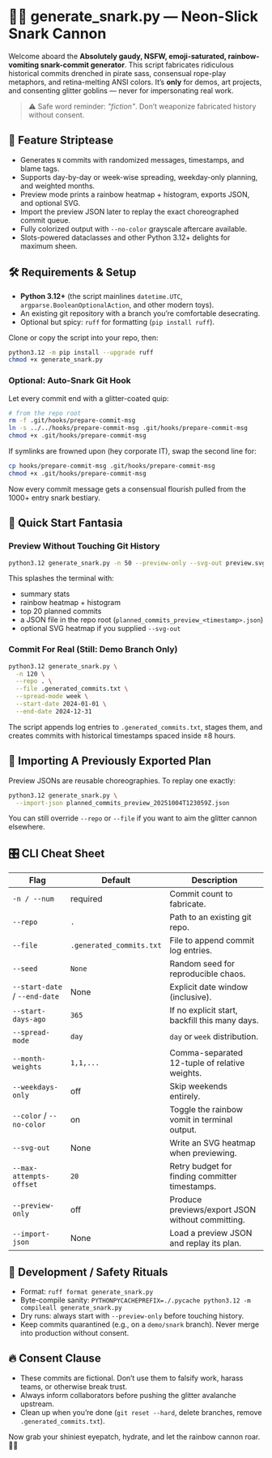 # 🏴‍☠️ generate_snark.py — Neon-Slick Snark Cannon

Welcome aboard the **Absolutely gaudy, NSFW, emoji-saturated, rainbow-vomiting snark-commit generator**. This script fabricates ridiculous historical commits drenched in pirate sass, consensual rope-play metaphors, and retina-melting ANSI colors. It’s **only** for demos, art projects, and consenting glitter goblins — never for impersonating real work.

> ⚠️ Safe word reminder: _"fiction"_. Don’t weaponize fabricated history without consent.

## 🌈 Feature Striptease

- Generates `N` commits with randomized messages, timestamps, and blame tags.
- Supports day-by-day or week-wise spreading, weekday-only planning, and weighted months.
- Preview mode prints a rainbow heatmap + histogram, exports JSON, and optional SVG.
- Import the preview JSON later to replay the exact choreographed commit queue.
- Fully colorized output with `--no-color` grayscale aftercare available.
- Slots-powered dataclasses and other Python 3.12+ delights for maximum sheen.

## 🛠️ Requirements & Setup

- **Python 3.12+** (the script mainlines `datetime.UTC`, `argparse.BooleanOptionalAction`, and other modern toys).
- An existing git repository with a branch you’re comfortable desecrating.
- Optional but spicy: `ruff` for formatting (`pip install ruff`).

Clone or copy the script into your repo, then:

```bash
python3.12 -m pip install --upgrade ruff
chmod +x generate_snark.py
```

### Optional: Auto-Snark Git Hook

Let every commit end with a glitter-coated quip:

```bash
# from the repo root
rm -f .git/hooks/prepare-commit-msg
ln -s ../../hooks/prepare-commit-msg .git/hooks/prepare-commit-msg
chmod +x .git/hooks/prepare-commit-msg
```

If symlinks are frowned upon (hey corporate IT), swap the second line for:

```bash
cp hooks/prepare-commit-msg .git/hooks/prepare-commit-msg
chmod +x .git/hooks/prepare-commit-msg
```

Now every commit message gets a consensual flourish pulled from the 1000+ entry snark bestiary.

## 🚀 Quick Start Fantasia

### Preview Without Touching Git History

```bash
python3.12 generate_snark.py -n 50 --preview-only --svg-out preview.svg
```

This splashes the terminal with:

- summary stats
- rainbow heatmap + histogram
- top 20 planned commits
- a JSON file in the repo root (`planned_commits_preview_<timestamp>.json`)
- optional SVG heatmap if you supplied `--svg-out`

### Commit For Real (Still: Demo Branch Only)

```bash
python3.12 generate_snark.py \
  -n 120 \
  --repo . \
  --file .generated_commits.txt \
  --spread-mode week \
  --start-date 2024-01-01 \
  --end-date 2024-12-31
```

The script appends log entries to `.generated_commits.txt`, stages them, and creates commits with historical timestamps spaced inside ±8 hours.

## 🔄 Importing A Previously Exported Plan

Preview JSONs are reusable choreographies. To replay one exactly:

```bash
python3.12 generate_snark.py \
  --import-json planned_commits_preview_20251004T123059Z.json
```

You can still override `--repo` or `--file` if you want to aim the glitter cannon elsewhere.

## 🎛️ CLI Cheat Sheet

| Flag | Default | Description |
|------|---------|-------------|
| `-n / --num` | required | Commit count to fabricate. |
| `--repo` | `.` | Path to an existing git repo. |
| `--file` | `.generated_commits.txt` | File to append commit log entries. |
| `--seed` | `None` | Random seed for reproducible chaos. |
| `--start-date` / `--end-date` | None | Explicit date window (inclusive). |
| `--start-days-ago` | `365` | If no explicit start, backfill this many days. |
| `--spread-mode` | `day` | `day` or `week` distribution. |
| `--month-weights` | `1,1,...` | Comma-separated 12-tuple of relative weights. |
| `--weekdays-only` | off | Skip weekends entirely. |
| `--color` / `--no-color` | on | Toggle the rainbow vomit in terminal output. |
| `--svg-out` | None | Write an SVG heatmap when previewing. |
| `--max-attempts-offset` | `20` | Retry budget for finding committer timestamps. |
| `--preview-only` | off | Produce previews/export JSON without committing. |
| `--import-json` | None | Load a preview JSON and replay its plan. |

## 🧪 Development / Safety Rituals

- Format: `ruff format generate_snark.py`
- Byte-compile sanity: `PYTHONPYCACHEPREFIX=./.pycache python3.12 -m compileall generate_snark.py`
- Dry runs: always start with `--preview-only` before touching history.
- Keep commits quarantined (e.g., on a `demo/snark` branch). Never merge into production without consent.

## 🔥 Consent Clause

- These commits are fictional. Don’t use them to falsify work, harass teams, or otherwise break trust.
- Always inform collaborators before pushing the glitter avalanche upstream.
- Clean up when you’re done (`git reset --hard`, delete branches, remove `.generated_commits.txt`).

Now grab your shiniest eyepatch, hydrate, and let the rainbow cannon roar.🏳️‍🌈
